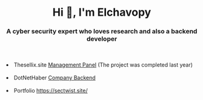 <h1 align="center">Hi 👋, I'm Elchavopy</h1>
<h3 align="center">A cyber security expert who loves research and also a backend developer</h3><br><br>

<li>Thesellix.site <a href="https://thesellix.site">Management Panel</a> (The project was completed last year) </li><br>
<li>DotNetHaber <a href="https://dotnethaber.com">Company Backend</a> </li><br>
<li>Portfolio <a href="https://sectwist.site/">https://sectwist.site/</a> </li><br>

  
